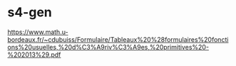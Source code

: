 # s4-gen

https://www.math.u-bordeaux.fr/~cdubuiss/Formulaire/Tableaux%20%28formulaires%20fonctions%20usuelles,%20d%C3%A9riv%C3%A9es,%20primitives%20-%202013%29.pdf
